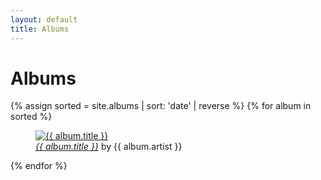 ```yaml
---
layout: default
title: Albums
---
```

<h1>Albums</h1>

 {% assign sorted = site.albums | sort: 'date' | reverse %}
 {% for album in sorted %}
<figure>
<a href="{{ album.url }}"><img src="{{ site.baseurl }}/assets/images/{{ album.cover }}" alt="{{ album.title }}"></a>
<figcaption><em><a href="{{ album.url }}">{{ album.title }}</a></em> by {{ album.artist }}</figcaption>
</figure>
  {% endfor %}
